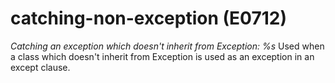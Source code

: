 # catching-non-exception (E0712)

*Catching an exception which doesn't inherit from Exception: %s* Used
when a class which doesn't inherit from Exception is used as an
exception in an except clause.
